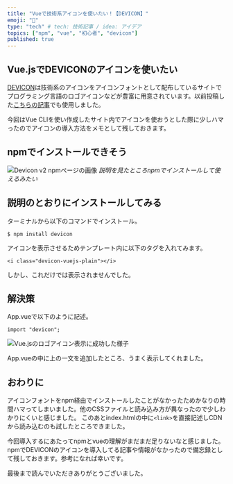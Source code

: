 ```yaml
---
title: "Vueで技術系アイコンを使いたい！【DEVICON】"
emoji: "🤔"
type: "tech" # tech: 技術記事 / idea: アイデア
topics: ["npm", "vue", "初心者", "devicon"]
published: true
---
```


## Vue.jsでDEVICONのアイコンを使いたい

[DEVICON](https://devicon.dev)は技術系のアイコンをアイコンフォントとして配布しているサイトでプログラミング言語のロゴアイコンなどが豊富に用意されています。以前投稿した[こちらの記事](https://zenn.dev/ryuu/articles/8f7513d83f05c77d06a3)でも使用しました。

今回はVue CLIを使い作成したサイト内でアイコンを使おうとした際に少しハマったのでアイコンの導入方法をメモとして残しておきます。

## npmでインストールできそう

![Devicon v2 npmページの画像](/images/how-use-devicon/image01.png)
*説明を見たところnpmでインストールして使えるみたい*

## 説明のとおりにインストールしてみる

ターミナルから以下のコマンドでインストール。

```shell
$ npm install devicon
```

アイコンを表示させるためテンプレート内に以下のタグを入れてみます。

```html:hello.vue
<i class="devicon-vuejs-plain"></i>
```

しかし、これだけでは表示されませんでした。

## 解決策

App.vueで以下のように記述。

```js:App.vue
import "devicon";
```

![Vue.jsのロゴアイコン表示に成功した様子](/images/how-use-devicon/image02.png)

App.vueの中に上の一文を追加したところ、うまく表示してくれました。

## おわりに

アイコンフォントをnpm経由でインストールしたことがなかったためかなりの時間ハマってしまいました。他のCSSファイルと読み込み方が異なったので少しわかりにくいと感じました。
このあとindex.htmlの中に`<link>`を直接記述しCDNから読み込むのも試したところできました。

今回導入するにあたってnpmとvueの理解がまだまだ足りないなと感じました。npmでDEVICONのアイコンを導入してる記事や情報がなかったので備忘録として残しておきます。参考になれば幸いです。

最後まで読んでいただきありがとうございました。
